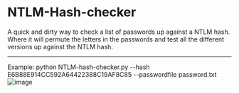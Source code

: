 # NTLM-Hash-checker
A quick and dirty way to check a list of passwords up against a NTLM hash.
Where it will permute the letters in the passwords and test all the different versions up against the NTLM hash.

-----

Example:
python NTLM-hash-checker.py --hash E6B88E914CC592A64422388C19AF8C85 --passwordfile password.txt
![image](https://user-images.githubusercontent.com/66059685/161746844-004b3921-30de-41e5-8c1b-c086ca2043f8.png)
